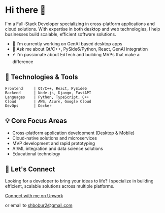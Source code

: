 # Hi there 👋

I'm a Full-Stack Developer specializing in cross-platform applications and cloud solutions. With expertise in both desktop and web technologies, I help businesses build scalable, efficient software solutions.

- 🔭 I'm currently working on GenAI based desktop apps
- 💬 Ask me about Qt/C++, PySide6/Python, React, GenAI integration
- ⚡ I'm passionate about EdTech and building MVPs that make a difference

## 🔧 Technologies & Tools

```text
Frontend     | Qt/C++, React, PySide6
Backend      | Node.js, Django, FastAPI
Languages    | Python, TypeScript, C++
Cloud        | AWS, Azure, Google Cloud
DevOps       | Docker
```

## 💡 Core Focus Areas

- Cross-platform application development (Desktop & Mobile)
- Cloud-native solutions and microservices
- MVP development and rapid prototyping
- AI/ML integration and data science solutions
- Educational technology

## 🤝 Let's Connect

Looking for a developer to bring your ideas to life? I specialize in building efficient, scalable solutions across multiple platforms.

[Connect with me on Upwork](https://www.upwork.com/freelancers/~0106efd0a3bad57336?mp_source=share)

or email to shbobur2@gmail.com
